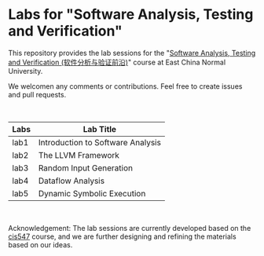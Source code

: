 # Labs for "Software Analysis, Testing and Verification"
This repository provides the lab sessions for the "[Software Analysis, Testing and Verification (软件分析与验证前沿)](https://tingsu.github.io/files/courses/pa2023.html)" course at East China Normal University.


We welcomen any comments or contributions. Feel free to create issues and pull requests.


<br>

| Labs | Lab Title                         |
|------------|-----------------------------------|
| lab1       | Introduction to Software Analysis |
| lab2       | The LLVM Framework                |
| lab3       | Random Input Generation           |
| lab4       | Dataflow Analysis                 |
| lab5       | Dynamic Symbolic Execution        |

<br>

Acknowledgement: The lab sessions are currently developed based on the [cis547](https://software-analysis-class.org) course, and we are further designing and refining the materials based on our ideas.



